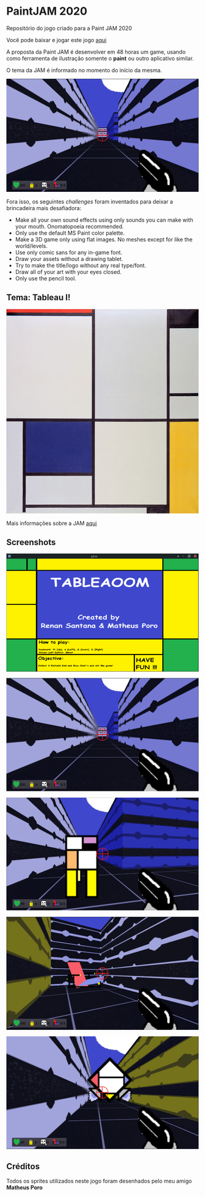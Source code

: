 # PaintJAM 2020

Repositório do jogo criado para a Paint JAM 2020

Você pode baixar e jogar este jogo [aqui](https://docmccoy.itch.io/tableaoom)

A proposta da Paint JAM é desenvolver em 48 horas um game, usando como ferramenta de ilustração somente o **paint** ou outro aplicativo similar.

O tema da JAM é informado no momento do início da mesma.

![screenshot](https://github.com/Doc-McCoy/paint-jam-2020/blob/master/screenshots/02.png)

Fora isso, os seguintes *challenges* foram inventados para deixar a brincadeira mais desafiadora:

- Make all your own sound effects using only sounds you can make with your mouth. Onomatopoeia recommended.
- Only use the default MS Paint color palette.
- Make a 3D game only using flat images. No meshes except for like the world/levels.
- Use only comic sans for any in-game font.
- Draw your assets without a drawing tablet.
- Try to make the title/logo without any real type/font.
- Draw all of your art with your eyes closed.
- Only use the pencil tool.


## Tema: Tableau I!

![tema](https://github.com/Doc-McCoy/paint-jam-2020/blob/master/tableau.jpg)

Mais informações sobre a JAM [aqui](https://itch.io/jam/paint-jam-2020)

## Screenshots

![01](https://github.com/Doc-McCoy/paint-jam-2020/blob/master/screenshots/01.png)

![02](https://github.com/Doc-McCoy/paint-jam-2020/blob/master/screenshots/02.png)

![03](https://github.com/Doc-McCoy/paint-jam-2020/blob/master/screenshots/03.png)

![04](https://github.com/Doc-McCoy/paint-jam-2020/blob/master/screenshots/04.png)

![05](https://github.com/Doc-McCoy/paint-jam-2020/blob/master/screenshots/05.png)

## Créditos

Todos os sprites utilizados neste jogo foram desenhados pelo meu amigo **Matheus Poro**
